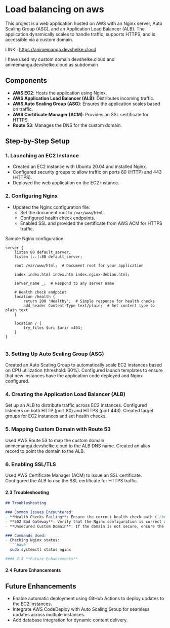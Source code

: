 # Load balancing on aws

This project is a web application hosted on AWS with an Nginx server, Auto Scaling Group (ASG), and an Application Load Balancer (ALB). The application dynamically scales to handle traffic, supports HTTPS, and is accessible via a custom domain. 

LINK : https://animemanga.devshelke.cloud

I have used my custom domain devshelke.cloud and animemanga.devshelke.cloud as subdomain

## Components
- **AWS EC2**: Hosts the application using Nginx.
- **AWS Application Load Balancer (ALB)**: Distributes incoming traffic.
- **AWS Auto Scaling Group (ASG)**: Ensures the application scales based on traffic.
- **AWS Certificate Manager (ACM)**: Provides an SSL certificate for HTTPS.
- **Route 53**: Manages the DNS for the custom domain.

## Step-by-Step Setup

### 1. Launching an EC2 Instance
- Created an EC2 instance with Ubuntu 20.04 and installed Nginx.
- Configured security groups to allow traffic on ports 80 (HTTP) and 443 (HTTPS).
- Deployed the web application on the EC2 instance.

### 2. Configuring Nginx
- Updated the Nginx configuration file:
  - Set the document root to `/var/www/html`.
  - Configured health check endpoints.
  - Enabled SSL and provided the certificate from AWS ACM for HTTPS traffic.

Sample Nginx configuration:
```nginx
server {
    listen 80 default_server;
    listen [::]:80 default_server;

    root /var/www/html;  # Document root for your application

    index index.html index.htm index.nginx-debian.html;

    server_name _;  # Respond to any server name

    # Health check endpoint
    location /health {
        return 200 'Healthy';  # Simple response for health checks
        add_header Content-Type text/plain;  # Set content type to plain text
    }

    location / {
        try_files $uri $uri/ =404;
    }
}


```

### 3. Setting Up Auto Scaling Group (ASG)
Created an Auto Scaling Group to automatically scale EC2 instances based on CPU utilization (threshold: 60%).
Configured launch templates to ensure that new instances have the application code deployed and Nginx configured.
### 4. Creating the Application Load Balancer (ALB)
Set up an ALB to distribute traffic across EC2 instances.
Configured listeners on both HTTP (port 80) and HTTPS (port 443).
Created target groups for EC2 instances and set health checks.
### 5. Mapping Custom Domain with Route 53
Used AWS Route 53 to map the custom domain animemanga.devshelke.cloud to the ALB DNS name.
Created an alias record to point the domain to the ALB.
### 6. Enabling SSL/TLS
Used AWS Certificate Manager (ACM) to issue an SSL certificate.
Configured the ALB to use the SSL certificate for HTTPS traffic.


#### 2.3 **Troubleshooting**

```md
## Troubleshooting

### Common Issues Encountered:
- **Health Checks Failing**: Ensure the correct health check path (`/health`) is configured in both Nginx and the target group.
- **502 Bad Gateway**: Verify that the Nginx configuration is correct and the application is running on the EC2 instance.
- **Unsecured Custom Domain**: If the domain is not secure, ensure the SSL certificate is correctly associated with the ALB in AWS.

### Commands Used:
- Checking Nginx status:
  ```bash
  sudo systemctl status nginx

#### 2.4 **Future Enhancements**

```
#### 2.4 **Future Enhancements**
## Future Enhancements

- Enable automatic deployment using GitHub Actions to deploy updates to the EC2 instances.
- Integrate AWS CodeDeploy with Auto Scaling Group for seamless updates across multiple instances.
- Add database integration for dynamic content delivery.

